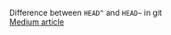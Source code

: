 Difference between `HEAD^` and `HEAD~` in git <br/>
[Medium article](https://medium.com/@dichharai/head-and-head-in-git-655681c3237e)
